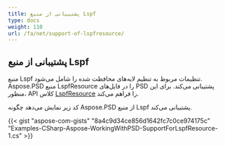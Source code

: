 ```yaml
---
title: پشتیبانی از منبع Lspf
type: docs
weight: 110
url: /fa/net/support-of-lspfresource/
---
```


## **پشتیبانی از منبع Lspf**
منبع Lspf تنظیمات مربوط به تنظیم لایه‌های محافظت شده را شامل می‌شود. Aspose.PSD منبع LspfResource را در فایل‌های PSD پشتیبانی می‌کند. برای این منظور، API کلاس [LspfResource](https://reference.aspose.com/net/psd/aspose.psd.fileformats.psd.layers.layerresources/lspfresource) را فراهم می‌کند.

کد زیر نمایش می‌دهد چگونه Aspose.PSD از منبع Lspf پشتیبانی می‌کند.

{{< gist "aspose-com-gists" "8a4c9d34ce856d1642fc7c0ce974175c" "Examples-CSharp-Aspose-WorkingWithPSD-SupportForLspfResource-1.cs" >}}
